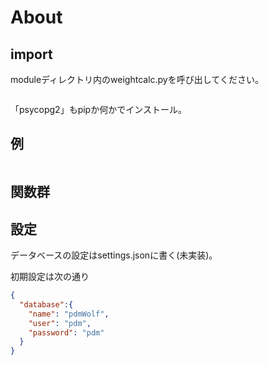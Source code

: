 # About

## import

moduleディレクトリ内のweightcalc.pyを呼び出してください。

```python=

```

「psycopg2」もpipか何かでインストール。

## 例

```python=
```

## 関数群

## 設定

データベースの設定はsettings.jsonに書く(未実装)。

初期設定は次の通り

```json
{
  "database":{
    "name": "pdmWolf",
    "user": "pdm",
    "password": "pdm"
  }
}
```

